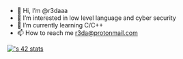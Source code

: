 - 👋 Hi, I’m @r3daaa
- 👀 I’m interested in low level language and cyber security
- 🌱 I’m currently learning C/C++
- 📫 How to reach me r3da@protonmail.com

<!---
r3daaa/r3daaa is a ✨ special ✨ repository because its `README.md` (this file) appears on your GitHub profile.
You can click the Preview link to take a look at your changes.
--->

[![<username>'s 42 stats](https://badge.mediaplus.ma/darkblue/rrakman)](https://github.com/oakoudad/badge42)
